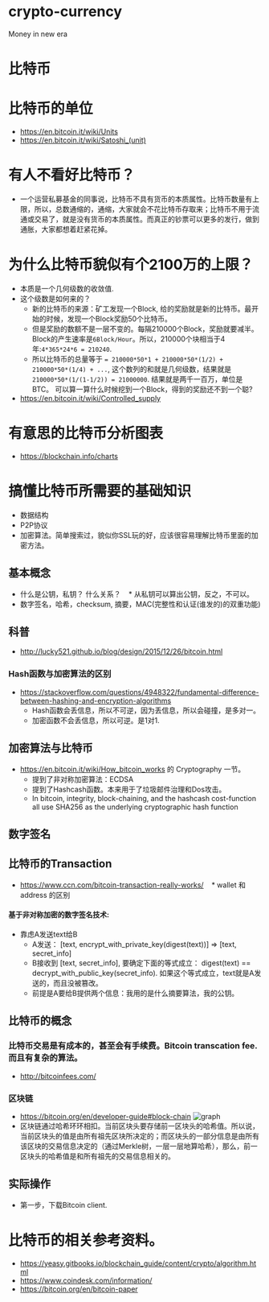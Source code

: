 # crypto-currency
Money in new era
# 比特币

# 比特币的单位
* https://en.bitcoin.it/wiki/Units
* https://en.bitcoin.it/wiki/Satoshi_(unit)

# 有人不看好比特币？
* 一个运营私募基金的同事说，比特币不具有货币的本质属性。比特币数量有上限，所以，总数通缩的，通缩，大家就会不花比特币存取来；比特币不用于流通或交易了，就是没有货币的本质属性。而真正的钞票可以更多的发行，做到通胀，大家都想着赶紧花掉。

# 为什么比特币貌似有个2100万的上限？
* 本质是一个几何级数的收敛值.
* 这个级数是如何来的？
    * 新的比特币的来源：矿工发现一个Block, 给的奖励就是新的比特币。最开始的时候，发现一个Block奖励50个比特币。
    * 但是奖励的数额不是一层不变的。每隔210000个Block，奖励就要减半。Block的产生速率是`6Block/Hour`。所以，210000个块相当于4年:`4*365*24*6 = 210240`. 
    * 所以比特币的总量等于 `= 210000*50*1 + 210000*50*(1/2) + 210000*50*(1/4) + ...`, 这个数列的和就是几何级数，结果就是`210000*50*(1/(1-1/2)) = 21000000`. 结果就是两千一百万，单位是BTC。 可以算一算什么时候挖到一个Block，得到的奖励还不到一个聪?
   
* https://en.bitcoin.it/wiki/Controlled_supply

# 有意思的比特币分析图表
* https://blockchain.info/charts

# 搞懂比特币所需要的基础知识
* 数据结构
* P2P协议
* 加密算法。简单搜索过，貌似你SSL玩的好，应该很容易理解比特币里面的加密方法。

## 基本概念
* 什么是公钥，私钥？ 什么关系？
    * 从私钥可以算出公钥，反之，不可以。
* 数字签名，哈希，checksum, 摘要，MAC(完整性和认证(谁发的)的双重功能)

## 科普
* http://lucky521.github.io/blog/design/2015/12/26/bitcoin.html

### Hash函数与加密算法的区别
* https://stackoverflow.com/questions/4948322/fundamental-difference-between-hashing-and-encryption-algorithms
    * Hash函数会丢信息，所以不可逆，因为丢信息，所以会碰撞，是多对一。 
    * 加密函数不会丢信息，所以可逆。是1对1.

## 加密算法与比特币
* https://en.bitcoin.it/wiki/How_bitcoin_works 的 Cryptography 一节。
  * 提到了非对称加密算法：ECDSA
  * 提到了Hashcash函数。本来用于了垃圾邮件治理和Dos攻击。
  * In bitcoin, integrity, block-chaining, and the hashcash cost-function all use SHA256 as the underlying cryptographic hash function
## 数字签名

## 比特币的Transaction
* https://www.ccn.com/bitcoin-transaction-really-works/
    * wallet 和 address 的区别

#### 基于非对称加密的数字签名技术:
* 靠虑A发送text给B
  * A发送： [text, encrypt\_with\_private\_key(digest(text))]   => [text, secret\_info]
  * B接收到 [text, secret\_info], 要确定下面的等式成立： digest(text) == decrypt\_with\_public\_key(secret\_info). 如果这个等式成立，text就是A发送的，而且没被篡改。
  * 前提是A要给B提供两个信息：我用的是什么摘要算法，我的公钥。

## 比特币的概念 
### 比特币交易是有成本的，甚至会有手续费。Bitcoin transcation fee. 而且有复杂的算法。
* http://bitcoinfees.com/
### 区块链
* https://bitcoin.org/en/developer-guide#block-chain
   ![graph](https://bitcoin.org/img/dev/en-blockchain-overview.svg "Logo Title Text 1")
* 区块链通过哈希环环相扣。当前区块头要存储前一区块头的哈希值。所以说，当前区块头的值是由所有祖先区块所决定的；而区块头的一部分信息是由所有该区块的交易信息决定的（通过Merkle树，一层一层地算哈希），那么，前一区块头的哈希值是和所有祖先的交易信息相关的。


## 实际操作
* 第一步，下载Bitcoin client.

# 比特币的相关参考资料。
* https://yeasy.gitbooks.io/blockchain_guide/content/crypto/algorithm.html
* https://www.coindesk.com/information/
* https://bitcoin.org/en/bitcoin-paper
